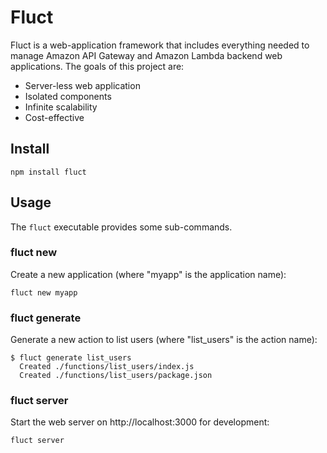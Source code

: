 # Fluct
Fluct is a web-application framework that includes everything needed to manage
Amazon API Gateway and Amazon Lambda backend web applications.
The goals of this project are:

- Server-less web application
- Isolated components
- Infinite scalability
- Cost-effective

## Install
```
npm install fluct
```

## Usage
The `fluct` executable provides some sub-commands.

### fluct new
Create a new application (where "myapp" is the application name):

```
fluct new myapp
```

### fluct generate
Generate a new action to list users (where "list_users" is the action name):

```
$ fluct generate list_users
  Created ./functions/list_users/index.js
  Created ./functions/list_users/package.json
```

### fluct server
Start the web server on http://localhost:3000 for development:

```
fluct server
```
